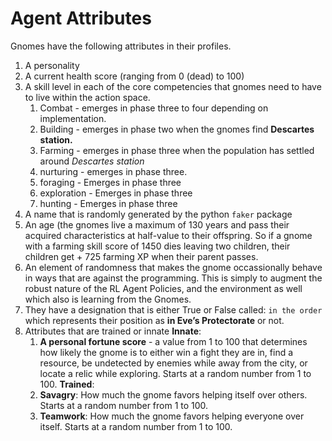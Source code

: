 # Agent Attributes

Gnomes have the following attributes in their profiles.

1. A personality
2. A current health score (ranging from 0 (dead) to 100)
3. A skill level in each of the core competencies that gnomes need to have to live within the action space.
    1. Combat - emerges in phase three to four depending on implementation.
    2. Building - emerges in phase two when the gnomes find **Descartes station.**
    3. Farming - emerges in phase three when the population has settled around *Descartes station*
    4. nurturing - emerges in phase three.
    5. foraging - Emerges in phase three
    6. exploration - Emerges in phase three
    7. hunting - Emerges in phase three
4. A name that is randomly generated by the python `faker` package
5. An age (the gnomes live a maximum of 130 years and pass their acquired characteristics at half-value to their offspring. So if a gnome with a farming skill score of 1450 dies leaving two children, their children get + 725 farming XP when their parent passes.
6. An element of randomness that makes the gnome occassionally behave in ways that are against the programming. This is simply to augment the robust nature of the RL Agent Policies, and the environment as well which also is learning from the Gnomes.
7. They have a designation that is either True or False called: `in the order` which represents their position as **in Eve’s Protectorate** or not.
8. Attributes that are trained or innate
    **Innate**:
    1. **A personal fortune score** - a value from 1 to 100 that determines how likely the gnome is to either win a fight they are in, find a resource, be undetected by enemies while away from the city, or locate a relic while exploring. Starts at a random number from 1 to 100.
    **Trained**:
    1. **Savagry**: How much the gnome favors helping itself over others. Starts at a random number from 1 to 100.
    2. **Teamwork**: How much the gnome favors helping everyone over itself. Starts at a random number from 1 to 100.